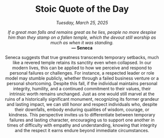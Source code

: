 <h1 align="center">Stoic Quote of the Day</h1>
<p align="center"><em><!--date-start-->Tuesday, March 25, 2025<!--date-end--></em></p>
<p align="center">
    <em><!--START_SECTION:quote-text-->
If a great man falls and remains great as he lies, people no more despise him than they stamp on a fallen temple, which the devout still worship as much as when it was standing.
<!--END_SECTION:quote-text--></em><br>
    <strong>— <!--START_SECTION:quote-author-->
Seneca
<!--END_SECTION:quote-author--></strong>
</p>

<p align="center" style="max-width:600px;margin:0 auto;">
<!--START_SECTION:quote-interpretation-->
Seneca suggests that true greatness transcends temporary setbacks, much like a revered temple retains its sanctity even when collapsed. In our modern lives, this can be applied to how we perceive and respond to personal failures or challenges. For instance, a respected leader or role model may stumble publicly, whether through a failed business venture or a personal shortcoming. Despite this fall, if the individual maintains personal integrity, humility, and a continued commitment to their values, their intrinsic worth remains unchanged. Just as one would still marvel at the ruins of a historically significant monument, recognizing its former grandeur and lasting impact, we can still honor and respect individuals who, despite their downfalls, embody enduring qualities of wisdom, courage, or kindness. This perspective invites us to differentiate between temporary failures and lasting character, encouraging us to support one another in times of difficulty with empathy and understanding, knowing that integrity and the respect it earns endure beyond immediate circumstances.
<!--END_SECTION:quote-interpretation-->
</p>
